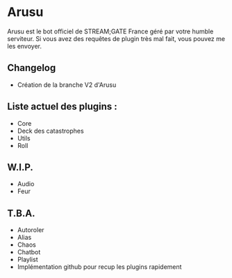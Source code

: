 # Arusu
Arusu est le bot officiel de STREAM;GATE France géré par votre humble serviteur.
Si vous avez des requêtes de plugin très mal fait, vous pouvez me les envoyer.

## Changelog
- Création de la branche V2 d'Arusu

## Liste actuel des plugins :
- Core
- Deck des catastrophes
- Utils
- Roll

## W.I.P.
- Audio
- Feur

## T.B.A.

- Autoroler
- Alias
- Chaos
- Chatbot
- Playlist
- Implémentation github pour recup les plugins rapidement
